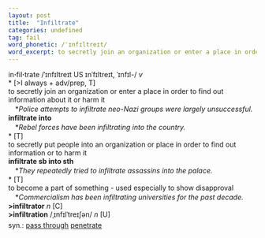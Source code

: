 ```yaml
---
layout: post
title:  "Infiltrate"
categories: undefined
tag: fail
word_phonetic: /ˈɪnfɪltreɪt/
word_excerpt: to secretly join an organization or enter a place in order to find out information about it or harm it.
---
```

<DIV style="MARGIN: 0px 0px 5px">in<B>·</B>fil<B>·</B>trate /ˈɪnfɪltreɪt US ɪnˈfɪltreɪt, ˈɪnfɪl-/ <I>v</I> <BR>* [&gt;I always + adv/prep, T] <BR>to secretly join an organization or enter a place in order to find out information about it or harm it<BR>　*<I>Police attempts to infiltrate neo-Nazi groups were largely unsuccessful.</I><BR><B>infiltrate into</B><BR>　*<I>Rebel forces have been infiltrating into the country.</I><BR>* [T] <BR>to secretly put people into an organization or place in order to find out information or to harm it<BR><B>infiltrate sb into sth</B><BR>　*<I>They repeatedly tried to infiltrate assassins into the palace.</I><BR>* [T] <BR>to become a part of something - used especially to show disapproval<BR>　*<I>Commercialism has been infiltrating universities for the past decade.</I><BR><B>&gt;infiltrator</B> <I>n</I> [C] <BR><B>&gt;infiltration</B> /ˌɪnfɪlˈtreɪʃən/ <I>n</I> [U]</DIV>
<DIV style="MARGIN: 0px 0px 5px">
<DIV style="MARGIN: 4px 0px">syn.: <A href="{{ site.baseurl }}/pass%20through"><U>pass through</U></A> <A href="{{ site.baseurl }}/penetrate"><U>penetrate</U></A></DIV></DIV>
